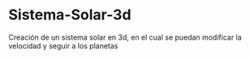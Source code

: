 # Sistema-Solar-3d
Creación de un sistema solar en 3d, en el cual se puedan modificar la velocidad y seguir a los planetas
